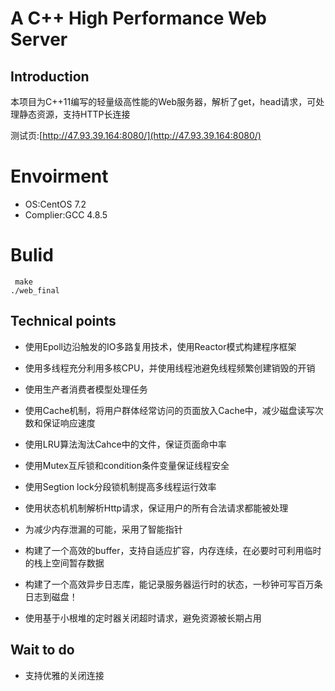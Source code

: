 # A C++ High Performance Web Server  
## Introduction 
本项目为C++11编写的轻量级高性能的Web服务器，解析了get，head请求，可处理静态资源，支持HTTP长连接  

测试页:[http://47.93.39.164:8080/](http://47.93.39.164:8080/)

# Envoirment  
* OS:CentOS 7.2
* Complier:GCC 4.8.5

# Bulid
     make
    ./web_final

## Technical points
* 使用Epoll边沿触发的IO多路复用技术，使用Reactor模式构建程序框架

* 使用多线程充分利用多核CPU，并使用线程池避免线程频繁创建销毁的开销

* 使用生产者消费者模型处理任务

* 使用Cache机制，将用户群体经常访问的页面放入Cache中，减少磁盘读写次数和保证响应速度

* 使用LRU算法淘汰Cahce中的文件，保证页面命中率  

* 使用Mutex互斥锁和condition条件变量保证线程安全

* 使用Segtion lock分段锁机制提高多线程运行效率

* 使用状态机机制解析Http请求，保证用户的所有合法请求都能被处理

* 为减少内存泄漏的可能，采用了智能指针

* 构建了一个高效的buffer，支持自适应扩容，内存连续，在必要时可利用临时的栈上空间暂存数据

* 构建了一个高效异步日志库，能记录服务器运行时的状态，一秒钟可写百万条日志到磁盘！  

* 使用基于小根堆的定时器关闭超时请求，避免资源被长期占用

## Wait to do   

* 支持优雅的关闭连接